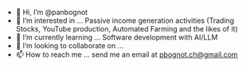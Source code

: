 - 👋 Hi, I’m @panbognot
- 👀 I’m interested in ... Passive income generation activities (Trading Stocks, YouTube production, Automated Farming and the likes of it)
- 🌱 I’m currently learning ... Software development with AI/LLM
- 💞️ I’m looking to collaborate on ...
- 📫 How to reach me ... send me an email at pbognot.ch@gmail.com

<!---
panbognot/panbognot is a ✨ special ✨ repository because its `README.md` (this file) appears on your GitHub profile.
You can click the Preview link to take a look at your changes.
--->
